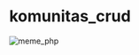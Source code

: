﻿# komunitas_crud

![meme_php](https://github.com/user-attachments/assets/31ce63ac-8a27-4ece-b85d-b87f921b0d20)
